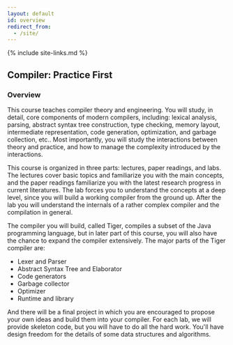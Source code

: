 ```yaml
---
layout: default
id: overview
redirect_from:
  - /site/
---
```

{% include site-links.md %}

## Compiler: Practice First


### Overview


This course teaches compiler theory and engineering. You will study, in detail, core components of modern compilers, including: lexical analysis, parsing, abstract syntax tree construction, type checking, memory layout, intermediate representation, code generation, optimization, and garbage collection, etc.. Most importantly, you will study the interactions between theory and practice, and how to manage the complexity introduced by the interactions. 

This course is organized in three parts: lectures, paper readings, and labs. The lectures cover basic topics and familiarize you with the main concepts, and the paper readings familiarize you with the latest research progress in current literatures. The lab forces you to understand the concepts at a deep level, since you will build a working compiler from the ground up. After the lab you will understand the internals of a rather complex compiler and the compilation in general.

The compiler you will build, called Tiger, compiles a subset of the Java programming language, but in later part of this course, you will also have the chance to expand the compiler extensively. The major parts of the Tiger compiler are:

- Lexer and Parser
- Abstract Syntax Tree and Elaborator
- Code generators
- Garbage collector
- Optimizer
- Runtime and library

And there will be a final project in which you are encouraged to propose your own ideas and build them into your compiler. For each lab, we will provide skeleton code, but you will have to do all the hard work. You'll have design freedom for the details of some data structures and algorithms.